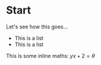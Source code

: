 # Start

Let's see how this goes...

* This is a list
* This is a list

This is some inline maths: $yx + 2 = \theta$